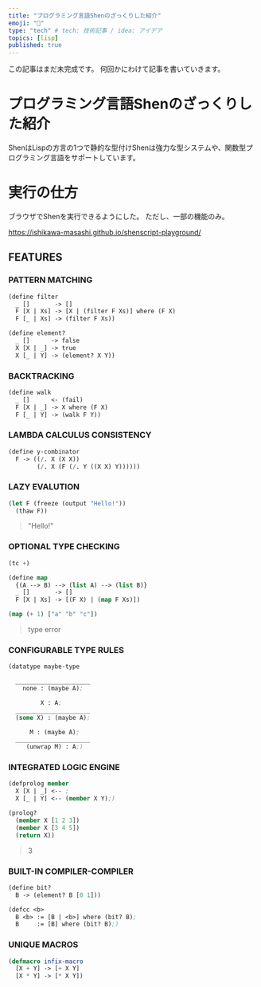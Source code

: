 ```yaml
---
title: "プログラミング言語Shenのざっくりした紹介"
emoji: "👻"
type: "tech" # tech: 技術記事 / idea: アイデア
topics: [lisp]
published: true 
---
```


この記事はまだ未完成です。
何回かにわけて記事を書いていきます。

# プログラミング言語Shenのざっくりした紹介

ShenはLispの方言の1つで静的な型付けShenは強力な型システムや、関数型プログラミング言語をサポートしています。

# 実行の仕方

ブラウザでShenを実行できるようにした。
ただし、一部の機能のみ。

https://ishikawa-masashi.github.io/shenscript-playground/

## FEATURES

### PATTERN MATCHING

```lisp
(define filter
  _ []       -> []
  F [X | Xs] -> [X | (filter F Xs)] where (F X)
  F [_ | Xs] -> (filter F Xs))
```

```lisp
(define element?
  _ []      -> false
  X [X | _] -> true
  X [_ | Y] -> (element? X Y))
``` 
### BACKTRACKING


```lisp
(define walk
  _ []      <- (fail)
  F [X | _] -> X where (F X)
  F [_ | Y] -> (walk F Y))
``` 

### LAMBDA CALCULUS CONSISTENCY

```lisp
(define y-combinator
  F -> ((/. X (X X))
        (/. X (F (/. Y ((X X) Y))))))
```

### LAZY EVALUTION

```lisp
(let F (freeze (output "Hello!"))
  (thaw F))
```

> "Hello!"

### OPTIONAL TYPE CHECKING


```lisp
(tc +)

(define map
  {(A --> B) --> (list A) --> (list B)}
  _ []       -> []
  F [X | Xs] -> [(F X) | (map F Xs)])

(map (+ 1) ["a" "b" "c"])
```

> type error

### CONFIGURABLE TYPE RULES


```lisp
(datatype maybe-type

  _____________________
    none : (maybe A);

         X : A;
  _____________________
  (some X) : (maybe A);

      M : (maybe A);
  _____________________
     (unwrap M) : A;)
```

### INTEGRATED LOGIC ENGINE

```lisp
(defprolog member
  X [X | _] <-- ;
  X [_ | Y] <-- (member X Y);)

(prolog?
  (member X [1 2 3])
  (member X [3 4 5])
  (return X))
```

> 3

### BUILT-IN COMPILER-COMPILER

```lisp
(define bit?
  B -> (element? B [0 1]))

(defcc <b>
  B <b> := [B | <b>] where (bit? B);
  B     := [B] where (bit? B);)
```

### UNIQUE MACROS


```lisp
(defmacro infix-macro
  [X + Y] -> [+ X Y]
  [X * Y] -> [* X Y])
```